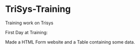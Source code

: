 # TriSys-Training
Training work on Trisys

First Day at Training:

Made a HTML Form website and a Table containing some data.
